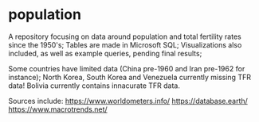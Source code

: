 # population
A repository focusing on data around population and total fertility rates since the 1950's;
Tables are made in Microsoft SQL;
Visualizations also included, as well as example queries, pending final results;

Some countries have limited data (China pre-1960 and Iran pre-1962 for instance); North Korea, South Korea and Venezuela currently missing TFR data! Bolivia currently contains innacurate TFR data.

Sources include:
https://www.worldometers.info/
https://database.earth/
https://www.macrotrends.net/
